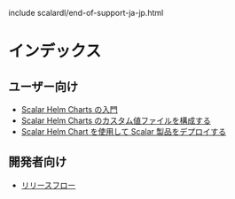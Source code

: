 include scalardl/end-of-support-ja-jp.html

# インデックス

## ユーザー向け
* [Scalar Helm Charts の入門](getting-started-scalar-helm-charts.md)
* [Scalar Helm Charts のカスタム値ファイルを構成する](configure-custom-values-file.md)
* [Scalar Helm Chart を使用して Scalar 製品をデプロイする](how-to-deploy-scalar-products.md)

## 開発者向け
* [リリースフロー](ReleaseFlow.md)
